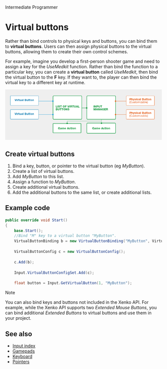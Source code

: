<span class="label label-doc-level">Intermediate</span>
<span class="label label-doc-audience">Programmer</span>

# Virtual buttons

Rather than bind controls to physical keys and buttons, you can bind them to **virtual buttons**. Users can then assign physical buttons to the virtual buttons, allowing them to create their own control schemes.

For example, imagine you develop a first-person shooter game and need to assign a key for the _UseMedkit_ function. Rather than bind the function to a particular key, you can create a **virtual button** called _UseMedkit_, then bind the virtual button to the **F** key. If they want to, the player can then bind the virtual key to a different key at runtime.

![Virtual buttons](media/index-how-virtual-button-work.png)

## Create virtual buttons

1. Bind a key, button, or pointer to the virtual button (eg _MyButton_).
2. Create a list of virtual buttons.
3. Add _MyButton_ to this list.
4. Assign a function to _MyButton_.
5. Create additional virtual buttons.
6. Add the additional buttons to the same list, or create additional lists.

## Example code

```cs
public override void Start()
{
    base.Start();
    //Bind "M" key to a virtual button "MyButton".
    VirtualButtonBinding b = new VirtualButtonBinding("MyButton", VirtualButton.Keyboard.M);

    VirtualButtonConfig c = new VirtualButtonConfig();

    c.Add(b);

    Input.VirtualButtonConfigSet.Add(c);
   
    float button = Input.GetVirtualButton(1, "MyButton");
```

> [!Note]
> You can also bind keys and buttons not included in the Xenko API. For example, while the Xenko API supports two _Extended Mouse Buttons_, you can bind additional _Extended Buttons_ to virtual buttons and use them in your project.


## See also
* [Input index](index.md)
* [Gamepads](gamepads.md)
* [Keyboard](keyboard.md)
* [Pointers](pointers.md)